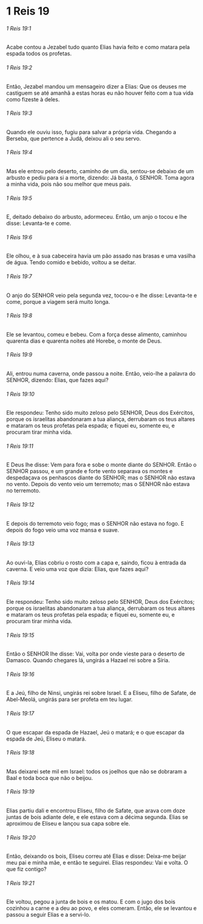 # 1 Reis 19

###### 1 Reis 19:1

Acabe contou a Jezabel tudo quanto Elias havia feito e como matara pela espada todos os profetas.

###### 1 Reis 19:2

Então, Jezabel mandou um mensageiro dizer a Elias: Que os deuses me castiguem se até amanhã a estas horas eu não houver feito com a tua vida como fizeste à deles.

###### 1 Reis 19:3

Quando ele ouviu isso, fugiu para salvar a própria vida. Chegando a Berseba, que pertence a Judá, deixou ali o seu servo.

###### 1 Reis 19:4

Mas ele entrou pelo deserto, caminho de um dia, sentou-se debaixo de um arbusto e pediu para si a morte, dizendo: Já basta, ó SENHOR. Toma agora a minha vida, pois não sou melhor que meus pais.

###### 1 Reis 19:5

E, deitado debaixo do arbusto, adormeceu. Então, um anjo o tocou e lhe disse: Levanta-te e come.

###### 1 Reis 19:6

Ele olhou, e à sua cabeceira havia um pão assado nas brasas e uma vasilha de água. Tendo comido e bebido, voltou a se deitar.

###### 1 Reis 19:7

O anjo do SENHOR veio pela segunda vez, tocou-o e lhe disse: Levanta-te e come, porque a viagem será muito longa.

###### 1 Reis 19:8

Ele se levantou, comeu e bebeu. Com a força desse alimento, caminhou quarenta dias e quarenta noites até Horebe, o monte de Deus.

###### 1 Reis 19:9

Ali, entrou numa caverna, onde passou a noite. Então, veio-lhe a palavra do SENHOR, dizendo: Elias, que fazes aqui?

###### 1 Reis 19:10

Ele respondeu: Tenho sido muito zeloso pelo SENHOR, Deus dos Exércitos, porque os israelitas abandonaram a tua aliança, derrubaram os teus altares e mataram os teus profetas pela espada; e fiquei eu, somente eu, e procuram tirar minha vida.

###### 1 Reis 19:11

E Deus lhe disse: Vem para fora e sobe o monte diante do SENHOR. Então o SENHOR passou, e um grande e forte vento separava os montes e despedaçava os penhascos diante do SENHOR; mas o SENHOR não estava no vento. Depois do vento veio um terremoto; mas o SENHOR não estava no terremoto.

###### 1 Reis 19:12

E depois do terremoto veio fogo; mas o SENHOR não estava no fogo. E depois do fogo veio uma voz mansa e suave.

###### 1 Reis 19:13

Ao ouvi-la, Elias cobriu o rosto com a capa e, saindo, ficou à entrada da caverna. E veio uma voz que dizia: Elias, que fazes aqui?

###### 1 Reis 19:14

Ele respondeu: Tenho sido muito zeloso pelo SENHOR, Deus dos Exércitos; porque os israelitas abandonaram a tua aliança, derrubaram os teus altares e mataram os teus profetas pela espada; e fiquei eu, somente eu, e procuram tirar minha vida.

###### 1 Reis 19:15

Então o SENHOR lhe disse: Vai, volta por onde vieste para o deserto de Damasco. Quando chegares lá, ungirás a Hazael rei sobre a Síria.

###### 1 Reis 19:16

E a Jeú, filho de Ninsi, ungirás rei sobre Israel. E a Eliseu, filho de Safate, de Abel-Meolá, ungirás para ser profeta em teu lugar.

###### 1 Reis 19:17

O que escapar da espada de Hazael, Jeú o matará; e o que escapar da espada de Jeú, Eliseu o matará.

###### 1 Reis 19:18

Mas deixarei sete mil em Israel: todos os joelhos que não se dobraram a Baal e toda boca que não o beijou.

###### 1 Reis 19:19

Elias partiu dali e encontrou Eliseu, filho de Safate, que arava com doze juntas de bois adiante dele, e ele estava com a décima segunda. Elias se aproximou de Eliseu e lançou sua capa sobre ele.

###### 1 Reis 19:20

Então, deixando os bois, Eliseu correu até Elias e disse: Deixa-me beijar meu pai e minha mãe, e então te seguirei. Elias respondeu: Vai e volta. O que fiz contigo?

###### 1 Reis 19:21

Ele voltou, pegou a junta de bois e os matou. E com o jugo dos bois cozinhou a carne e a deu ao povo, e eles comeram. Então, ele se levantou e passou a seguir Elias e a servi-lo.

